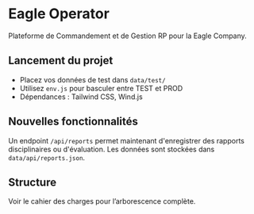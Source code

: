 # Eagle Operator

Plateforme de Commandement et de Gestion RP pour la Eagle Company.

## Lancement du projet

- Placez vos données de test dans `data/test/`
- Utilisez `env.js` pour basculer entre TEST et PROD
- Dépendances : Tailwind CSS, Wind.js

## Nouvelles fonctionnalités

Un endpoint `/api/reports` permet maintenant d'enregistrer des rapports
disciplinaires ou d'évaluation. Les données sont stockées dans
`data/api/reports.json`.

## Structure

Voir le cahier des charges pour l’arborescence complète.
